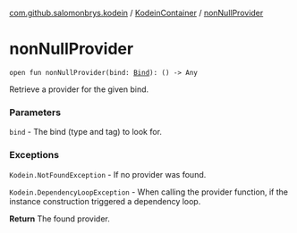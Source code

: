 [com.github.salomonbrys.kodein](../index.md) / [KodeinContainer](index.md) / [nonNullProvider](.)

# nonNullProvider

`open fun nonNullProvider(bind: `[`Bind`](../-kodein/-bind/index.md)`): () -> Any`

Retrieve a provider for the given bind.

### Parameters

`bind` - The bind (type and tag) to look for.

### Exceptions

`Kodein.NotFoundException` - If no provider was found.

`Kodein.DependencyLoopException` - When calling the provider function, if the instance construction triggered a dependency loop.

**Return**
The found provider.

